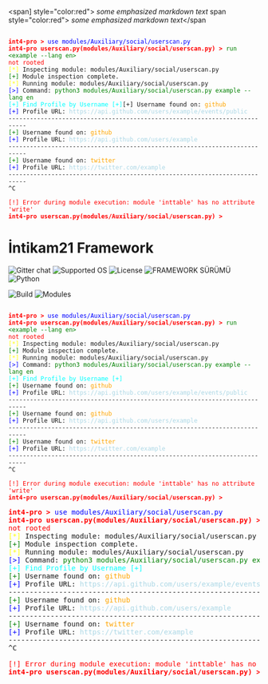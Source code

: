 <span] style="color:red"> *some emphasized markdown text*</span>
span style="color:red"> *some emphasized markdown text*</span
<pre><code>
<span style="color: red; font-weight: bold;">int4-pro ></span> <span style="color: blue;">use modules/Auxiliary/social/userscan.py</span>
<span style="color: red; font-weight: bold;">int4-pro userscan.py(modules/Auxiliary/social/userscan.py) ></span> <span style="color: green;">run &lt;example --lang en&gt;</span>
<span style="color: red;">not rooted</span>
<span style="color: yellow;">[*]</span> Inspecting module: modules/Auxiliary/social/userscan.py
<span style="color: green;">[+]</span> Module inspection complete.
<span style="color: yellow;">[*]</span> Running module: modules/Auxiliary/social/userscan.py
<span style="color: blue;">[&gt;]</span> Command: <span style="color: green;">python3 modules/Auxiliary/social/userscan.py example --lang en</span>
<span style="color: cyan;">[+] Find Profile by Username [+]</span
<span style="color: green;">[+]</span> Username found on: <span style="color: orange;">github</span>
<span style="color: blue;">[+]</span> Profile URL: <span style="color: lightblue;">https://api.github.com/users/example/events/public</span>
---------------------------------------------------------------------------
<span style="color: green;">[+]</span> Username found on: <span style="color: orange;">github</span>
<span style="color: blue;">[+]</span> Profile URL: <span style="color: lightblue;">https://api.github.com/users/example</span>
---------------------------------------------------------------------------
<span style="color: green;">[+]</span> Username found on: <span style="color: orange;">twitter</span>
<span style="color: blue;">[+]</span> Profile URL: <span style="color: lightblue;">https://twitter.com/example</span>
---------------------------------------------------------------------------
^C

<span style="color: red;">[!] Error during module execution: module 'inttable' has no attribute 'write'</span>
<span style="color: red; font-weight: bold;">int4-pro userscan.py(modules/Auxiliary/social/userscan.py) ></span>
</code></pre>


# İntikam21 Framework

![Gitter chat](https://github.com/Intikam21kurucu/TestReadme.md/blob/main/%C4%B0ntikam21_20240525_100218_0000.png)
![Supported OS](https://img.shields.io/badge/Supported%20OS-Linux-yellow.svg)
![License](https://img.shields.io/badge/license-BSL--1.0-blue.svg)
![FRAMEWORK SÜRÜMÜ](https://img.shields.io/badge/FRAMEWORK%20SÜRÜMÜ-İntikam21--Framework%20console%20v6.7.30--dev--bbf096e-green.svg)
![Python](https://img.shields.io/badge/Python-3-green.svg)

![Build](https://img.shields.io/badge/BUILD-1079-red.svg)
![Modules](https://img.shields.io/badge/modules-37-green.svg) 

<pre><code>
<span style="color: red; font-weight: bold;">int4-pro ></span> <span style="color: blue;">use modules/Auxiliary/social/userscan.py</span>
<span style="color: red; font-weight: bold;">int4-pro userscan.py(modules/Auxiliary/social/userscan.py) ></span> <span style="color: green;">run &lt;example --lang en&gt;</span>
<span style="color: red;">not rooted</span>
<span style="color: yellow;">[*]</span> Inspecting module: modules/Auxiliary/social/userscan.py
<span style="color: green;">[+]</span> Module inspection complete.
<span style="color: yellow;">[*]</span> Running module: modules/Auxiliary/social/userscan.py
<span style="color: blue;">[&gt;]</span> Command: <span style="color: green;">python3 modules/Auxiliary/social/userscan.py example --lang en</span>
<span style="color: cyan;">[+] Find Profile by Username [+]</span>
<span style="color: green;">[+]</span> Username found on: <span style="color: orange;">github</span>
<span style="color: blue;">[+]</span> Profile URL: <span style="color: lightblue;">https://api.github.com/users/example/events/public</span>
---------------------------------------------------------------------------
<span style="color: green;">[+]</span> Username found on: <span style="color: orange;">github</span>
<span style="color: blue;">[+]</span> Profile URL: <span style="color: lightblue;">https://api.github.com/users/example</span>
---------------------------------------------------------------------------
<span style="color: green;">[+]</span> Username found on: <span style="color: orange;">twitter</span>
<span style="color: blue;">[+]</span> Profile URL: <span style="color: lightblue;">https://twitter.com/example</span>
---------------------------------------------------------------------------
^C

<span style="color: red;">[!] Error during module execution: module 'inttable' has no attribute 'write'</span>
<span style="color: red; font-weight: bold;">int4-pro userscan.py(modules/Auxiliary/social/userscan.py) ></span>
</code></pre>

<pre>
<span style="color: red; font-weight: bold;">int4-pro ></span> <span style="color: blue;">use modules/Auxiliary/social/userscan.py</span>
<span style="color: red; font-weight: bold;">int4-pro userscan.py(modules/Auxiliary/social/userscan.py) ></span> <span style="color: green;">run &lt;example --lang en&gt;</span>
<span style="color: red;">not rooted</span>
<span style="color: yellow;">[*]</span> Inspecting module: modules/Auxiliary/social/userscan.py
<span style="color: green;">[+]</span> Module inspection complete.
<span style="color: yellow;">[*]</span> Running module: modules/Auxiliary/social/userscan.py
<span style="color: blue;">[&gt;]</span> Command: <span style="color: green;">python3 modules/Auxiliary/social/userscan.py example --lang en</span>
<span style="color: cyan;">[+] Find Profile by Username [+]</span>
<span style="color: green;">[+]</span> Username found on: <span style="color: orange;">github</span>
<span style="color: blue;">[+]</span> Profile URL: <span style="color: lightblue;">https://api.github.com/users/example/events/public</span>
---------------------------------------------------------------------------
<span style="color: green;">[+]</span> Username found on: <span style="color: orange;">github</span>
<span style="color: blue;">[+]</span> Profile URL: <span style="color: lightblue;">https://api.github.com/users/example</span>
---------------------------------------------------------------------------
<span style="color: green;">[+]</span> Username found on: <span style="color: orange;">twitter</span>
<span style="color: blue;">[+]</span> Profile URL: <span style="color: lightblue;">https://twitter.com/example</span>
---------------------------------------------------------------------------
^C

<span style="color: red;">[!] Error during module execution: module 'inttable' has no attribute 'write'</span>
<span style="color: red; font-weight: bold;">int4-pro userscan.py(modules/Auxiliary/social/userscan.py) ></span>
</pre>